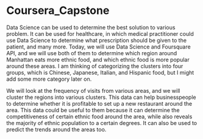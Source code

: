 # Coursera_Capstone

Data Science can be used to determine the best solution to various problem. It can be used for healthcare, in which medical practitioner could use Data Science to determine what prescription should be given to the patient, and many more. Today, we will use Data Science and Foursquare API, and we will use both of them to determine which region around Manhattan eats more ethnic food, and which ethnic food is more popular around these areas. I am thinking of categorizing the clusters into four groups, which is Chinese, Japanese, Italian, and Hispanic food, but I might add some more category later on.

We will look at the frequency of visits from various areas, and we will cluster the regions into various clusters. This data can help businesspeople to determine whether it is profitable to set up a new restaurant around the area. This data could be useful to them because it can determine the competitiveness of certain ethnic food around the area, while also reveals the majority of ethnic population to a certain degrees. It can also be used to predict the trends around the areas too.

